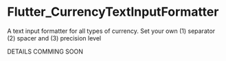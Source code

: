 # Flutter_CurrencyTextInputFormatter
A text input formatter for all types of currency. Set your own (1) separator (2) spacer and (3) precision level

DETAILS COMMING SOON
